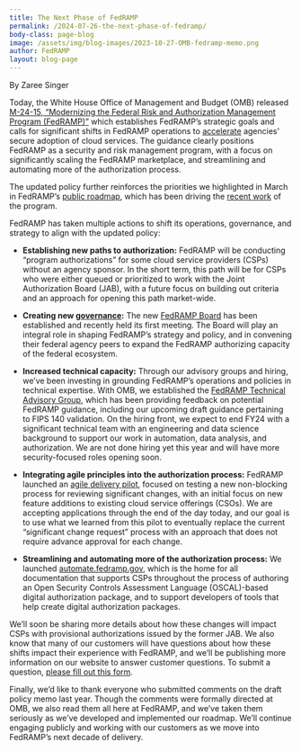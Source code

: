 ```yaml
---
title: The Next Phase of FedRAMP
permalink: /2024-07-26-the-next-phase-of-fedramp/
body-class: page-blog
image: /assets/img/blog-images/2023-10-27-OMB-fedramp-memo.png
author: FedRAMP
layout: blog-page
---
```

By Zaree Singer

Today, the White House Office of Management and Budget (OMB) released [M-24-15, “Modernizing the Federal Risk and Authorization Management Program (FedRAMP)”](https://www.whitehouse.gov/wp-content/uploads/2024/07/M-24-15-Modernizing-the-Federal-Risk-and-Authorization-Management-Program.pdf) which establishes FedRAMP’s strategic goals and calls for significant shifts in FedRAMP operations to [accelerate](https://www.whitehouse.gov/omb/briefing-room/2024/07/26/fact-sheet-omb-releases-fedramp-guidance-to-accelerate-the-secure-adoption-of-cloud-services/) agencies' secure adoption of cloud services. The guidance clearly positions FedRAMP as a security and risk management program, with a focus on significantly scaling the FedRAMP marketplace, and streamlining and automating more of the authorization process.  

The updated policy further reinforces the priorities we highlighted in March in FedRAMP’s [public roadmap](https://www.fedramp.gov/assets/resources/documents/FedRAMP-Program-Roadmap-2024-2025-Public-Artifact.pdf), which has been driving the [recent work](https://www.fedramp.gov/2024-07-18-fedramps-roadmap-progress-one-quarter-in/) of the program.

FedRAMP has taken multiple actions to shift its operations, governance, and strategy to align with the updated policy:

-   **Establishing new paths to authorization:** FedRAMP will be conducting “program authorizations” for some cloud service providers (CSPs) without an agency sponsor. In the short term, this path will be for CSPs who were either queued or prioritized to work with the Joint Authorization Board (JAB), with a future focus on building out criteria and an approach for opening this path market-wide. 

-   **Creating new [governance](https://www.fedramp.gov/2024-06-04-fedramp-governance/):** The new [FedRAMP Board](https://www.gsa.gov/about-us/newsroom/news-releases/fedramp-board-launched-to-support-safe-secure-use-05142024) has been established and recently held its first meeting. The Board will play an integral role in shaping FedRAMP’s strategy and policy, and in convening their federal agency peers to expand the FedRAMP authorizing capacity of the federal ecosystem.
  
-   **Increased technical capacity:** Through our advisory groups and hiring, we’ve been investing in grounding FedRAMP’s operations and policies in technical expertise. With OMB, we established the  [FedRAMP Technical Advisory Group](https://www.gsa.gov/about-us/newsroom/news-releases/fedramp-launches-technical-advisory-group-to-help-05212024), which has been providing feedback on potential FedRAMP guidance, including our upcoming draft guidance pertaining to FIPS 140 validation. On the hiring front, we expect to end FY24 with a significant technical team with an engineering and data science background to support our work in automation, data analysis, and authorization. We are not done hiring yet this year and will have more security-focused roles opening soon.

-   **Integrating agile principles into the authorization process:** FedRAMP launched an [agile delivery pilot](https://www.fedramp.gov/2024-07-10-launch-of-the-fedramp-pilot-program/), focused on testing a new non-blocking process for reviewing significant changes, with an initial focus on new feature additions to existing cloud service offerings (CSOs). We are accepting applications through the end of the day today, and our goal is to use what we learned from this pilot to eventually replace the current “significant change request” process with an approach that does not require advance approval for each change.

-   **Streamlining and automating more of the authorization process:** We launched [automate.fedramp.gov](http://automate.fedramp.gov), which is the home for all documentation that supports CSPs throughout the process of authoring an Open Security Controls Assessment Language (OSCAL)-based digital authorization package, and to support developers of tools that help create digital authorization packages. 

We’ll soon be sharing more details about how these changes will impact CSPs with provisional authorizations issued by the former JAB. We also know that many of our customers will have questions about how these shifts impact their experience with FedRAMP, and we’ll be publishing more information on our website to answer customer questions. To submit a question, [please fill out this form](https://app.smartsheetgov.com/b/form/569dc738987649adb42e1ae2c4cc70e1).

Finally, we’d like to thank everyone who submitted comments on the draft policy memo last year. Though the comments were formally directed at OMB, we also read them all here at FedRAMP, and we’ve taken them seriously as we’ve developed and implemented our roadmap. We’ll continue engaging publicly and working with our customers as we move into FedRAMP’s next decade of delivery.
